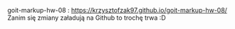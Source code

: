 goit-markup-hw-08 : https://krzysztofzak97.github.io/goit-markup-hw-08/
Zanim się zmiany załadują na Github to trochę trwa :D
